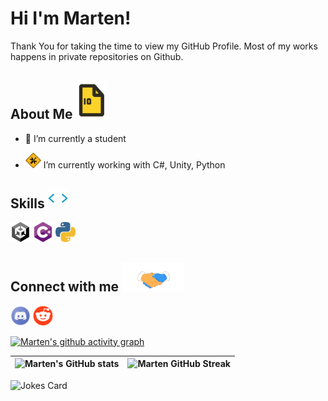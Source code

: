 <h1> Hi I'm Marten!</h1>
<p align="center">
</p>

<div size="20px">  Thank You for taking the time to view my GitHub Profile. Most of my works happens in private repositories on Github.
</div>

<h2> About Me <img src="https://raw.githubusercontent.com/MartenEMD/MartenEMD/main/data/File.gif" width = 50px></h2>

- 🔭 I’m currently a student
  
- <img width="25px" src="https://raw.githubusercontent.com/MartenEMD/MartenEMD/main/data/Construction.png"> I’m currently working with C#, Unity, Python
  

<h2> Skills <img src="https://raw.githubusercontent.com/MartenEMD/MartenEMD/main/data/Code.webp" width = 32px> </h2>
<p float="left">
  <img width="32px" src="https://raw.githubusercontent.com/MartenEMD/MartenEMD/main/data/Unity.png">
  <img width="32px" src="https://raw.githubusercontent.com/MartenEMD/MartenEMD/main/data/C%23.png">
  <img width="32px" src="https://raw.githubusercontent.com/MartenEMD/MartenEMD/main/data/Python.png">
</p>


<h2> Connect with me <img src="https://raw.githubusercontent.com/MartenEMD/MartenEMD/main/data/Connect.gif" width="100px"> </h2>
<p float="left">
  <a href="https://discordapp.com/users/479713616572973086"><img width="32px" src="https://raw.githubusercontent.com/MartenEMD/MartenEMD/main/data/Discord.png"></a>
  <a href="https://www.reddit.com/user/Marten_CSharp"><img width="32px" src="https://raw.githubusercontent.com/MartenEMD/MartenEMD/main/data/Reddit.png"></a>
</p>

[![Marten's github activity graph](https://activity-graph.herokuapp.com/graph?username=MartenEMD&custom_title=Marten's+activity&theme=react-dark&count_private=true&hide_border=true)](https://github.com/MartenEMD/github-readme-activity-graph)

| ![Marten's GitHub stats](https://github-readme-stats.vercel.app/api?username=MartenEMD&show_icons=true&theme=radical&include_all_commits=true&count_private=true) | ![Marten GitHub Streak](https://github-readme-streak-stats.herokuapp.com/?user=MartenEMD&theme=tokyonight&count_private=true) |
| --- | --- |

![Jokes Card](https://readme-jokes.vercel.app/api?theme=tokyonight)
<br>
